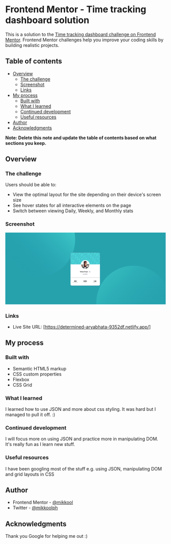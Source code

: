 # Frontend Mentor - Time tracking dashboard solution

This is a solution to the [Time tracking dashboard challenge on Frontend Mentor](https://www.frontendmentor.io/challenges/time-tracking-dashboard-UIQ7167Jw). Frontend Mentor challenges help you improve your coding skills by building realistic projects. 

## Table of contents

- [Overview](#overview)
  - [The challenge](#the-challenge)
  - [Screenshot](#screenshot)
  - [Links](#links)
- [My process](#my-process)
  - [Built with](#built-with)
  - [What I learned](#what-i-learned)
  - [Continued development](#continued-development)
  - [Useful resources](#useful-resources)
- [Author](#author)
- [Acknowledgments](#acknowledgments)

**Note: Delete this note and update the table of contents based on what sections you keep.**

## Overview

### The challenge

Users should be able to:

- View the optimal layout for the site depending on their device's screen size
- See hover states for all interactive elements on the page
- Switch between viewing Daily, Weekly, and Monthly stats

### Screenshot

![](./design/screenshot.png)

### Links

- Live Site URL: [https://determined-aryabhata-9352df.netlify.app/]

## My process

### Built with

- Semantic HTML5 markup
- CSS custom properties
- Flexbox
- CSS Grid

### What I learned

I learned how to use JSON and more about css styling. It was hard but I managed to pull it off. :)

### Continued development

I will focus more on using JSON and practice more in manipulating DOM. It's really fun as I learn new stuff.

### Useful resources
I have been googling most of the stuff e.g. using JSON, manipulating DOM and grid layouts in CSS

## Author


- Frontend Mentor - [@mikkool](https://www.frontendmentor.io/profile/mikkool)
- Twitter - [@mikkoolph](https://www.twitter.com/mikkoolph)

## Acknowledgments

Thank you Google for helping me out :)